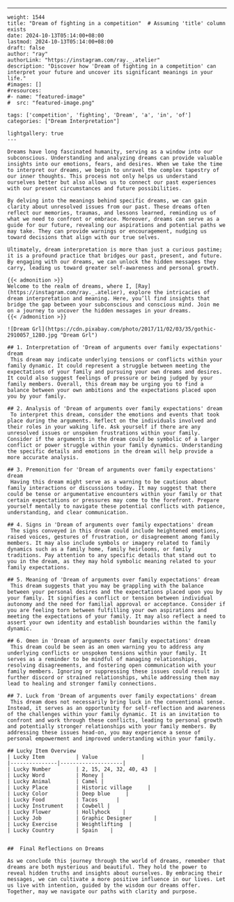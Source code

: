 ---
    weight: 1544
    title: "Dream of fighting in a competition"  # Assuming 'title' column exists
    date: 2024-10-13T05:14:00+08:00
    lastmod: 2024-10-13T05:14:00+08:00
    draft: false
    author: "ray"
    authorLink: "https://instagram.com/ray._.atelier"
    description: "Discover how 'Dream of fighting in a competition' can interpret your future and uncover its significant meanings in your life."
    #images: []
    #resources:
    #- name: "featured-image"
    #  src: "featured-image.png"
    
    tags: ['competition', 'fighting', 'Dream', 'a', 'in', 'of']
    categories: ["Dream Interpretation"]
    
    lightgallery: true
    ---
    
    Dreams have long fascinated humanity, serving as a window into our subconscious. Understanding and analyzing dreams can provide valuable insights into our emotions, fears, and desires. When we take the time to interpret our dreams, we begin to unravel the complex tapestry of our inner thoughts. This process not only helps us understand ourselves better but also allows us to connect our past experiences with our present circumstances and future possibilities.
    
    By delving into the meanings behind specific dreams, we can gain clarity about unresolved issues from our past. These dreams often reflect our memories, traumas, and lessons learned, reminding us of what we need to confront or embrace. Moreover, dreams can serve as a guide for our future, revealing our aspirations and potential paths we may take. They can provide warnings or encouragement, nudging us toward decisions that align with our true selves.
    
    Ultimately, dream interpretation is more than just a curious pastime; it is a profound practice that bridges our past, present, and future. By engaging with our dreams, we can unlock the hidden messages they carry, leading us toward greater self-awareness and personal growth.
    
    {{< admonition >}}
    Welcome to the realm of dreams, where I, [Ray](https://instagram.com/ray._.atelier), explore the intricacies of dream interpretation and meaning. Here, you’ll find insights that bridge the gap between your subconscious and conscious mind. Join me on a journey to uncover the hidden messages in your dreams.
    {{< /admonition >}}
    
    ![Dream Grl](https://cdn.pixabay.com/photo/2017/11/02/03/35/gothic-2910057_1280.jpg "Dream Grl")
    
    ## 1. Interpretation of 'Dream of arguments over family expectations' dream
     This dream may indicate underlying tensions or conflicts within your family dynamic. It could represent a struggle between meeting the expectations of your family and pursuing your own dreams and desires. It could also suggest feelings of pressure or being judged by your family members. Overall, this dream may be urging you to find a balance between your own ambitions and the expectations placed upon you by your family.
    
    ## 2. Analysis of 'Dream of arguments over family expectations' dream
     To interpret this dream, consider the emotions and events that took place during the arguments. Reflect on the individuals involved and their roles in your waking life. Ask yourself if there are any unresolved issues or unspoken frustrations within your family. Consider if the arguments in the dream could be symbolic of a larger conflict or power struggle within your family dynamics. Understanding the specific details and emotions in the dream will help provide a more accurate analysis.
    
    ## 3. Premonition for 'Dream of arguments over family expectations' dream
     Having this dream might serve as a warning to be cautious about family interactions or discussions today. It may suggest that there could be tense or argumentative encounters within your family or that certain expectations or pressures may come to the forefront. Prepare yourself mentally to navigate these potential conflicts with patience, understanding, and clear communication.
    
    ## 4. Signs in 'Dream of arguments over family expectations' dream
     The signs conveyed in this dream could include heightened emotions, raised voices, gestures of frustration, or disagreement among family members. It may also include symbols or imagery related to family dynamics such as a family home, family heirlooms, or family traditions. Pay attention to any specific details that stand out to you in the dream, as they may hold symbolic meaning related to your family expectations.
    
    ## 5. Meaning of 'Dream of arguments over family expectations' dream
     This dream suggests that you may be grappling with the balance between your personal desires and the expectations placed upon you by your family. It signifies a conflict or tension between individual autonomy and the need for familial approval or acceptance. Consider if you are feeling torn between fulfilling your own aspirations and meeting the expectations of your family. It may also reflect a need to assert your own identity and establish boundaries within the family dynamic.
    
    ## 6. Omen in 'Dream of arguments over family expectations' dream
     This dream could be seen as an omen warning you to address any underlying conflicts or unspoken tensions within your family. It serves as a reminder to be mindful of managing relationships, resolving disagreements, and fostering open communication with your family members. Ignoring or suppressing these issues could result in further discord or strained relationships, while addressing them may lead to healing and stronger family connections.
    
    ## 7. Luck from 'Dream of arguments over family expectations' dream
     This dream does not necessarily bring luck in the conventional sense. Instead, it serves as an opportunity for self-reflection and awareness of the challenges within your family dynamic. It is an invitation to confront and work through these conflicts, leading to personal growth and potentially stronger relationships with your family members. By addressing these issues head-on, you may experience a sense of personal empowerment and improved understanding within your family.
    
    ## Lucky Item Overview
    | Lucky Item          | Value              |
    |---------------|--------------------|
    | Lucky Number        | 2, 15, 24, 32, 40, 43  |
    | Lucky Word          | Money |
    | Lucky Animal        | Camel |
    | Lucky Place         | Historic village     |
    | Lucky Color         | Deep blue     |
    | Lucky Food          | Tacos      |
    | Lucky Instrument    | Cowbell |
    | Lucky Flower        | Hollyhock    |
    | Lucky Job           | Graphic Designer       |
    | Lucky Exercise      | Weightlifting  |
    | Lucky Country       | Spain    |
    
    
    ##  Final Reflections on Dreams
    
    As we conclude this journey through the world of dreams, remember that dreams are both mysterious and beautiful. They hold the power to reveal hidden truths and insights about ourselves. By embracing their messages, we can cultivate a more positive influence in our lives. Let us live with intention, guided by the wisdom our dreams offer. Together, may we navigate our paths with clarity and purpose.
    